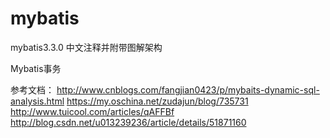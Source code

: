 # mybatis
mybatis3.3.0 中文注释并附带图解架构


Mybatis事务


参考文档：
http://www.cnblogs.com/fangjian0423/p/mybaits-dynamic-sql-analysis.html
https://my.oschina.net/zudajun/blog/735731
http://www.tuicool.com/articles/qAFFBf
http://blog.csdn.net/u013239236/article/details/51871160